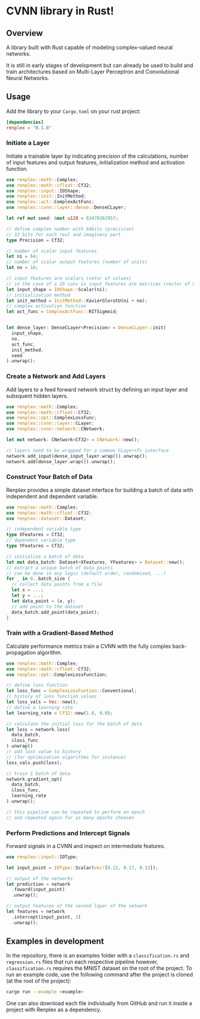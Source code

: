 # CVNN library in Rust!

## Overview

A library built with Rust capable of modeling complex-valued neural networks.

It is still in early stages of development but can already be used to build and train architectures based on Multi-Layer Perceptron and Convolutional Neural Networks.

## Usage

Add the library to your `Cargo.toml` on your rust project:
```toml
[dependencies]
renplex = "0.1.0"
```

### Initiate a Layer

Initiate a trainable layer by indicating precision of the calculations, number of input features and output features, initialization method and activation function.

```rust
use renplex::math::Complex;
use renplex::math::cfloat::Cf32;
use renplex::input::IOShape;
use renplex::init::InitMethod;
use renplex::act::ComplexActFunc;
use renplex::cvnn::layer::dense::DenseCLayer;

let ref mut seed: &mut u128 = 63478262957;

// define complex number with 64bits (precision)
// 32 bits for each real and imaginary part
type Precision = Cf32;

// number of scalar input features
let ni = 64;
// number of scalar output features (number of units)
let no = 16;

// input features are scalars (vetor of values)
// in the case of a 2D conv is input features are matrices (vector of matrices)
let input_shape = IOShape::Scalar(ni);
// initialization method
let init_method = InitMethod::XavierGlorotU(ni + no);
// complex activation function
let act_func = ComplexActFunc::RITSigmoid;


let dense_layer: DenseCLayer<Precision> = DenseCLayer::init(
  input_shape, 
  no,
  act_func,
  init_method,
  seed
).unwrap();
```

### Create a Network and Add Layers

Add layers to a feed forward network struct by defining an input layer and subsquent hidden layers.

```rust
use renplex::math::Complex;
use renplex::math::cfloat::Cf32;
use renplex::opt::ComplexLossFunc;	
use renplex::cvnn::layer::CLayer;
use renplex::cvnn::network::CNetwork;

let mut network: CNetwork<Cf32> = CNetwork::new();

// layers need to be wrapped for a common CLayer<T> interface
network.add_input(dense_input_layer.wrap()).unwrap();
network.add(dense_layer.wrap()).unwrap();
```

### Construct Your Batch of Data

Renplex provides a simple dataset interface for building a batch of data with independent and dependent variable.

```rust
use renplex::math::Complex;
use renplex::math::cfloat::Cf32;
use renplex::dataset::Dataset;

// independent variable type
type XFeatures = Cf32;
// dependent variable type
type YFeatures = Cf32; 

// initialize a batch of data
let mut data_batch: Dataset<XFeatures, YFeatures> = Dataset::new();
// extract a unique batch of data points
// can be done in any logic (default order, randomized, ...)
for _ in 0..batch_size {
  // collect data points from a file
  let x = ...;
  let y = ...;
  let data_point = (x, y);
  // add point to the dataset
  data_batch.add_point(data_point);
}
```

### Train with a Gradient-Based Method

Calculate performance metrics train a CVNN with the fully complex back-propagation algorithm.

```rust
use renplex::math::Complex;
use renplex::math::cfloat::Cf32;
use renplex::opt::ComplexLossFunction;

// define loss function
let loss_func = ComplexLossFuntion::Conventional;
// history of loss function values
let loss_vals = Vec::new();
// define a learning rate
let learning_rate = Cf32::new(1.0, 0.0);

// calculate the initial loss for the batch of data
let loss = network.loss(
  data_batch,
  &loss_func
).unwrap()
// add loss value to history
// (for optimization algorithms for instance)
loss_vals.push(loss);

// train 1 batch of data
network.gradient_opt(
  data_batch,
  &loss_func,
  learning_rate
).unwrap();

// this pipeline can be repeated to perform an epoch
// and repeated again for as many epochs choosen
```

### Perform Predictions and Intercept Signals

Forward signals in a CVNN and inspect on intermediate features.

```rust
use renplex::input::IOType;

let input_point = IOType::Scalar(vec![0.22, 0.17, 0.13]);

// output of the networks
let prediction = network
  .foward(input_point)
  .unwrap();

// output features of the second layer of the network
let features = network
  .intercept(input_point, 2)
  .unwrap();

```
## Examples in development

In the repository, there is an examples folder with a ``classification.rs`` and ``regression.rs`` files that run each respective pipeline however, ``classification.rs`` requires the MNIST dataset on the root of the project. To run an example code, use the following command after the project is cloned (at the root of the project):
```sh
cargo run --example <example>
```

One can also download each file individually from GitHub and run it inside a project with Renplex as a dependency.
